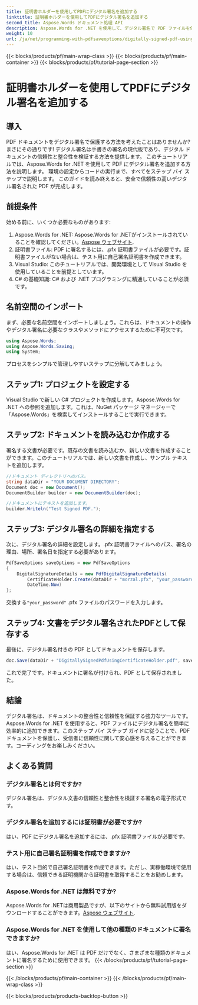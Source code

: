 ```yaml
---
title: 証明書ホルダーを使用してPDFにデジタル署名を追加する
linktitle: 証明書ホルダーを使用してPDFにデジタル署名を追加する
second_title: Aspose.Words ドキュメント処理 API
description: Aspose.Words for .NET を使用して、デジタル署名で PDF ファイルを保護します。このステップバイステップ ガイドに従って、PDF にデジタル署名を簡単に追加します。
weight: 10
url: /ja/net/programming-with-pdfsaveoptions/digitally-signed-pdf-using-certificate-holder/
---
```


{{< blocks/products/pf/main-wrap-class >}}
{{< blocks/products/pf/main-container >}}
{{< blocks/products/pf/tutorial-page-section >}}

# 証明書ホルダーを使用してPDFにデジタル署名を追加する

## 導入

PDF ドキュメントをデジタル署名で保護する方法を考えたことはありませんか? まさにその通りです! デジタル署名は手書きの署名の現代版であり、デジタル ドキュメントの信頼性と整合性を検証する方法を提供します。 このチュートリアルでは、Aspose.Words for .NET を使用して PDF にデジタル署名を追加する方法を説明します。 環境の設定からコードの実行まで、すべてをステップ バイ ステップで説明します。 このガイドを読み終えると、安全で信頼性の高いデジタル署名された PDF が完成します。

## 前提条件

始める前に、いくつか必要なものがあります:

1.  Aspose.Words for .NET: Aspose.Words for .NETがインストールされていることを確認してください。[Aspose ウェブサイト](https://releases.aspose.com/words/net/).
2. 証明書ファイル: PDF に署名するには、.pfx 証明書ファイルが必要です。証明書ファイルがない場合は、テスト用に自己署名証明書を作成できます。
3. Visual Studio: このチュートリアルでは、開発環境として Visual Studio を使用していることを前提としています。
4. C# の基礎知識: C# および .NET プログラミングに精通していることが必須です。

## 名前空間のインポート

まず、必要な名前空間をインポートしましょう。これらは、ドキュメントの操作やデジタル署名に必要なクラスやメソッドにアクセスするために不可欠です。

```csharp
using Aspose.Words;
using Aspose.Words.Saving;
using System;
```

プロセスをシンプルで管理しやすいステップに分解してみましょう。

## ステップ1: プロジェクトを設定する

Visual Studio で新しい C# プロジェクトを作成します。Aspose.Words for .NET への参照を追加します。これは、NuGet パッケージ マネージャーで「Aspose.Words」を検索してインストールすることで実行できます。

## ステップ2: ドキュメントを読み込むか作成する

署名する文書が必要です。既存の文書を読み込むか、新しい文書を作成することができます。このチュートリアルでは、新しい文書を作成し、サンプル テキストを追加します。

```csharp
//ドキュメント ディレクトリへのパス。
string dataDir = "YOUR DOCUMENT DIRECTORY";
Document doc = new Document();
DocumentBuilder builder = new DocumentBuilder(doc);

//ドキュメントにテキストを追加します。
builder.Writeln("Test Signed PDF.");
```

## ステップ3: デジタル署名の詳細を指定する

次に、デジタル署名の詳細を設定します。.pfx 証明書ファイルへのパス、署名の理由、場所、署名日を指定する必要があります。

```csharp
PdfSaveOptions saveOptions = new PdfSaveOptions
{
    DigitalSignatureDetails = new PdfDigitalSignatureDetails(
        CertificateHolder.Create(dataDir + "morzal.pfx", "your_password"), "reason", "location",
        DateTime.Now)
};
```

交換する`"your_password"` .pfx ファイルのパスワードを入力します。

## ステップ4: 文書をデジタル署名されたPDFとして保存する

最後に、デジタル署名付きの PDF としてドキュメントを保存します。

```csharp
doc.Save(dataDir + "DigitallySignedPdfUsingCertificateHolder.pdf", saveOptions);
```

これで完了です。ドキュメントに署名が付けられ、PDF として保存されました。

## 結論

デジタル署名は、ドキュメントの整合性と信頼性を保証する強力なツールです。Aspose.Words for .NET を使用すると、PDF ファイルにデジタル署名を簡単に効率的に追加できます。このステップ バイ ステップ ガイドに従うことで、PDF ドキュメントを保護し、受信者に信頼性に関して安心感を与えることができます。コーディングをお楽しみください。

## よくある質問

### デジタル署名とは何ですか?
デジタル署名は、デジタル文書の信頼性と整合性を検証する署名の電子形式です。

### デジタル署名を追加するには証明書が必要ですか?
はい、PDF にデジタル署名を追加するには、.pfx 証明書ファイルが必要です。

### テスト用に自己署名証明書を作成できますか?
はい、テスト目的で自己署名証明書を作成できます。ただし、実稼働環境で使用する場合は、信頼できる証明機関から証明書を取得することをお勧めします。

### Aspose.Words for .NET は無料ですか?
 Aspose.Words for .NETは商用製品ですが、以下のサイトから無料試用版をダウンロードすることができます。[Aspose ウェブサイト](https://releases.aspose.com/).

### Aspose.Words for .NET を使用して他の種類のドキュメントに署名できますか?
はい、Aspose.Words for .NET は PDF だけでなく、さまざまな種類のドキュメントに署名するために使用できます。
{{< /blocks/products/pf/tutorial-page-section >}}

{{< /blocks/products/pf/main-container >}}
{{< /blocks/products/pf/main-wrap-class >}}

{{< blocks/products/products-backtop-button >}}
